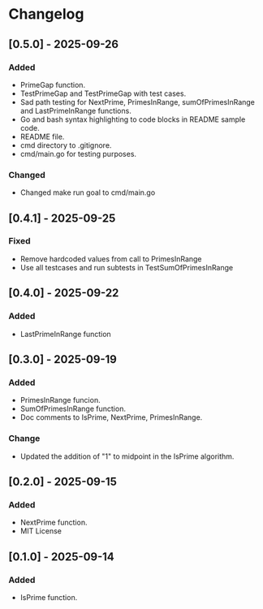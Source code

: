 # Changelog

## [0.5.0] - 2025-09-26

### Added
- PrimeGap function.
- TestPrimeGap and TestPrimeGap with test cases.
- Sad path testing for NextPrime, PrimesInRange, sumOfPrimesInRange and LastPrimeInRange functions.
- Go and bash syntax highlighting to code blocks in README sample code.
- README file.
- cmd directory to .gitignore.
- cmd/main.go for testing purposes.

### Changed
- Changed make run goal to cmd/main.go

## [0.4.1] - 2025-09-25

### Fixed
- Remove hardcoded values from call to PrimesInRange
- Use all testcases and run subtests in TestSumOfPrimesInRange

## [0.4.0] - 2025-09-22

### Added
- LastPrimeInRange function
## [0.3.0] - 2025-09-19

### Added
- PrimesInRange funcion.
- SumOfPrimesInRange function.
- Doc comments to IsPrime, NextPrime, PrimesInRange.

### Change
- Updated the addition of "1" to midpoint in the IsPrime algorithm.

## [0.2.0] - 2025-09-15

### Added
- NextPrime function.
- MIT License

## [0.1.0] - 2025-09-14

### Added

- IsPrime function.
